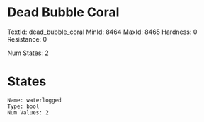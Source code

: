 # Dead Bubble Coral
TextId: dead_bubble_coral
MinId: 8464
MaxId: 8465
Hardness: 0
Resistance: 0

Num States: 2
# States
```
Name: waterlogged
Type: bool
Num Values: 2
```